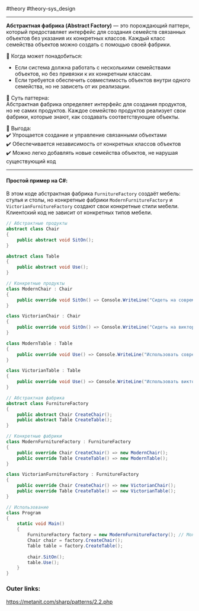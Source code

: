 #theory #theory-sys_design
 
---
**Абстрактная фабрика (Abstract Factory)** — это порождающий паттерн, который предоставляет интерфейс для создания семейств связанных объектов без указания их конкретных классов. Каждый класс семейства объектов можно создать с помощью своей фабрики.

📌 Когда может понадобиться:  
- Если система должна работать с несколькими семействами объектов, но без привязки к их конкретным классам.  
- Если требуется обеспечить совместимость объектов внутри одного семейства, но не зависеть от их реализации.

📌 Суть паттерна:  
Абстрактная фабрика определяет интерфейс для создания продуктов, но не самих продуктов. Каждое семейство продуктов реализует свои фабрики, которые знают, как создавать соответствующие объекты.

📌 Выгода:  
✔️ Упрощается создание и управление связанными объектами  
✔️ Обеспечивается независимость от конкретных классов объектов  
✔️ Можно легко добавлять новые семейства объектов, не нарушая существующий код

---
#### Простой пример на C#:
В этом коде абстрактная фабрика `FurnitureFactory` создаёт мебель: стулья и столы, но конкретные фабрики `ModernFurnitureFactory` и `VictorianFurnitureFactory` создают свои конкретные стили мебели. Клиентский код не зависит от конкретных типов мебели.

```csharp
// Абстрактные продукты
abstract class Chair
{
    public abstract void SitOn();
}

abstract class Table
{
    public abstract void Use();
}

// Конкретные продукты
class ModernChair : Chair
{
    public override void SitOn() => Console.WriteLine("Сидеть на современном стуле");
}

class VictorianChair : Chair
{
    public override void SitOn() => Console.WriteLine("Сидеть на викторианском стуле");
}

class ModernTable : Table
{
    public override void Use() => Console.WriteLine("Использовать современный стол");
}

class VictorianTable : Table
{
    public override void Use() => Console.WriteLine("Использовать викторианский стол");
}

// Абстрактная фабрика
abstract class FurnitureFactory
{
    public abstract Chair CreateChair();
    public abstract Table CreateTable();
}

// Конкретные фабрики
class ModernFurnitureFactory : FurnitureFactory
{
    public override Chair CreateChair() => new ModernChair();
    public override Table CreateTable() => new ModernTable();
}

class VictorianFurnitureFactory : FurnitureFactory
{
    public override Chair CreateChair() => new VictorianChair();
    public override Table CreateTable() => new VictorianTable();
}

// Использование
class Program
{
    static void Main()
    {
        FurnitureFactory factory = new ModernFurnitureFactory(); // Можно легко заменить на VictorianFurnitureFactory
        Chair chair = factory.CreateChair();
        Table table = factory.CreateTable();
        
        chair.SitOn();
        table.Use();
    }
}
````

### Outer links:
https://metanit.com/sharp/patterns/2.2.php